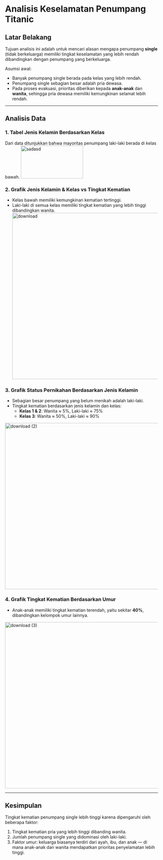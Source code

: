 # Analisis Keselamatan Penumpang Titanic

## Latar Belakang
Tujuan analisis ini adalah untuk mencari alasan mengapa penumpang **single** (tidak berkeluarga) memiliki tingkat keselamatan yang lebih rendah dibandingkan dengan penumpang yang berkeluarga.  

Asumsi awal:
- Banyak penumpang single berada pada kelas yang lebih rendah.  
- Penumpang single sebagian besar adalah pria dewasa.  
- Pada proses evakuasi, prioritas diberikan kepada **anak-anak** dan **wanita**, sehingga pria dewasa memiliki kemungkinan selamat lebih rendah.  

---

## Analisis Data

### 1. Tabel Jenis Kelamin Berdasarkan Kelas
Dari data ditunjukkan bahwa mayoritas penumpang laki-laki berada di kelas bawah.
<img width="205" height="108" alt="sadasd" src="https://github.com/user-attachments/assets/275a8184-6f85-4aef-a3f2-b40b755a5013" />

### 2. Grafik Jenis Kelamin & Kelas vs Tingkat Kematian
- Kelas bawah memiliki kemungkinan kematian tertinggi.  
- Laki-laki di semua kelas memiliki tingkat kematian yang lebih tinggi dibandingkan wanita.
  <img width="846" height="547" alt="download" src="https://github.com/user-attachments/assets/037f8f50-06ef-4910-9288-f204a2f6fccf" />


### 3. Grafik Status Pernikahan Berdasarkan Jenis Kelamin
- Sebagian besar penumpang yang belum menikah adalah laki-laki.  
- Tingkat kematian berdasarkan jenis kelamin dan kelas:  
  - **Kelas 1 & 2**: Wanita ≈ 5%, Laki-laki ≈ 75%  
  - **Kelas 3**: Wanita ≈ 50%, Laki-laki ≈ 90%  
<img width="714" height="547" alt="download (2)" src="https://github.com/user-attachments/assets/84f7e924-f26b-4e99-b129-7fab0d0ce017" />

### 4. Grafik Tingkat Kematian Berdasarkan Umur
- Anak-anak memiliki tingkat kematian terendah, yaitu sekitar **40%**, dibandingkan kelompok umur lainnya.  
<img width="846" height="547" alt="download (3)" src="https://github.com/user-attachments/assets/81f22e8c-7800-45b3-bd8b-33264259cafb" />

---

## Kesimpulan
Tingkat kematian penumpang single lebih tinggi karena dipengaruhi oleh beberapa faktor:  
1. Tingkat kematian pria yang lebih tinggi dibanding wanita.  
2. Jumlah penumpang single yang didominasi oleh laki-laki.  
3. Faktor umur: keluarga biasanya terdiri dari ayah, ibu, dan anak — di mana anak-anak dan wanita mendapatkan prioritas penyelamatan lebih tinggi.  